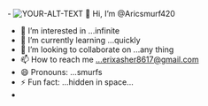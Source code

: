 -<picture>
 <source media="(prefers-color-scheme: dark)" srcset="YOUR-DARKMODE-IMAGE">
 <source media="(prefers-color-scheme: light)" srcset="YOUR-LIGHTMODE-IMAGE">
 <img alt="YOUR-ALT-TEXT" src="YOUR-DEFAULT-IMAGE">
</picture>
 👋 Hi, I’m @Aricsmurf420
- 👀 I’m interested in ...infinite
- 🌱 I’m currently learning ...quickly
- 💞️ I’m looking to collaborate on ...any thing
- 📫 How to reach me ...erixasher8617@gmail.com
- 😄 Pronouns: ...smurfs
- ⚡ Fun fact: ...hidden in space...
- 
<!---
Aricsmurf420/Aricsmurf420 is a ✨ special ✨ repository because its `README.md` (this file) appears on your GitHub profile.
You can click the Preview link to take a look at your changes.
--->
